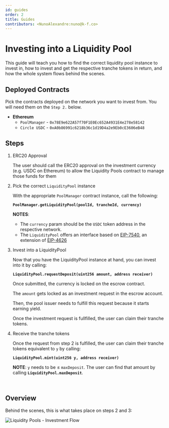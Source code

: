 ```yaml
---
id: guides
order: 2
title: Guides
contributors: <NunoAlexandre:nuno@k-f.co>
---
```


# Investing into a Liquidity Pool

This guide will teach you how to find the correct liquidity pool instance to invest in, how to invest and get the respective tranche tokens in return, and how the whole system flows behind the scenes.

## Deployed Contracts

Pick the contracts deployed on the network you want to invest from.
You will need them on the `Step 2.` below.

- **Ethereum**
    - `PoolManager` - `0x78E9e622A57f70F1E0Ec652A4931E4e278e58142`
    - `Circle USDC` - `0xA0b86991c6218b36c1d19D4a2e9Eb0cE3606eB48`

## Steps

1. ERC20 Approval

    The user should call the ERC20 approval on the investment currency (e.g. USDC on Ethereum) to allow the Liquidity Pools contract to manage those funds for them
    
2. Pick the correct `LiquidityPool` instance
    
    With the appropriate `PoolManager` contract instance, call the following:

    **`PoolManager.getLiquidityPool(poolId, trancheId, currency)`**

    **NOTES**:
    
    - The `currency` param should be the `USDC` token address in the respective network.
    - The `LiquidityPool` offers an interface based on [EIP-7540](https://eips.ethereum.org/EIPS/eip-7540), an extension of [EIP-4626](https://eips.ethereum.org/EIPS/eip-4626)
    
3. Invest into a LiquidityPool

    Now that you have the LiquidityPool instance at hand, you can invest into it by calling:

    **`LiquidityPool.requestDeposit(uint256 amount, address receiver)`**
    
    Once submitted, the currency is locked on the escrow contract.

    The `amount` gets locked as an investment request in the escrow account. 
    
    Then, the pool issuer needs to fulfill this request because it starts earning yield. 
    
    Once the investment request is fullfilled, the user can claim their tranche tokens.
    
4. Receive the tranche tokens

    Once the request from step 2 is fulfilled, the user can claim their tranche tokens equivalent to `y` by calling:

    **`LiquidityPool.mint(uint256 y, address receiver)`**
    
    **NOTE**: `y` needs to be ≤ `maxDeposit`. The user can find that amount by calling **`LiquidityPool.maxDeposit`**.

<br/>

## Overview

Behind the scenes, this is what takes place on steps 2 and 3:

![Liquidity Pools - Investment Flow](./images/lp-investment-flow.svg)

